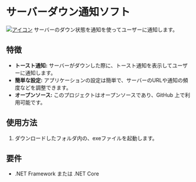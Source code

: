 # サーバーダウン通知ソフト
[![アイコン](tuuti.ico)]([text](https://github.com/massangoDa/serverdown_notify/server/tuuti.ico))
サーバーのダウン状態を通知を使ってユーザーに通知します。

## 特徴

- **トースト通知:** サーバーがダウンした際に、トースト通知を表示してユーザーに通知します。
- **簡単な設定:** アプリケーションの設定は簡単で、サーバーのURLや通知の頻度などを調整できます。
- **オープンソース:** このプロジェクトはオープンソースであり、GitHub 上で利用可能です。

## 使用方法

1. ダウンロードしたフォルダ内の、exeファイルを起動します。

## 要件

- .NET Framework または .NET Core
